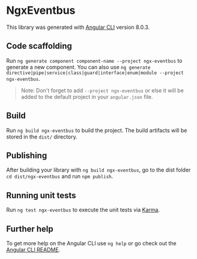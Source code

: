 # NgxEventbus

This library was generated with [Angular CLI](https://github.com/angular/angular-cli) version 8.0.3.

## Code scaffolding

Run `ng generate component component-name --project ngx-eventbus` to generate a new component. You can also use `ng generate directive|pipe|service|class|guard|interface|enum|module --project ngx-eventbus`.
> Note: Don't forget to add `--project ngx-eventbus` or else it will be added to the default project in your `angular.json` file. 

## Build

Run `ng build ngx-eventbus` to build the project. The build artifacts will be stored in the `dist/` directory.

## Publishing

After building your library with `ng build ngx-eventbus`, go to the dist folder `cd dist/ngx-eventbus` and run `npm publish`.

## Running unit tests

Run `ng test ngx-eventbus` to execute the unit tests via [Karma](https://karma-runner.github.io).

## Further help

To get more help on the Angular CLI use `ng help` or go check out the [Angular CLI README](https://github.com/angular/angular-cli/blob/master/README.md).

